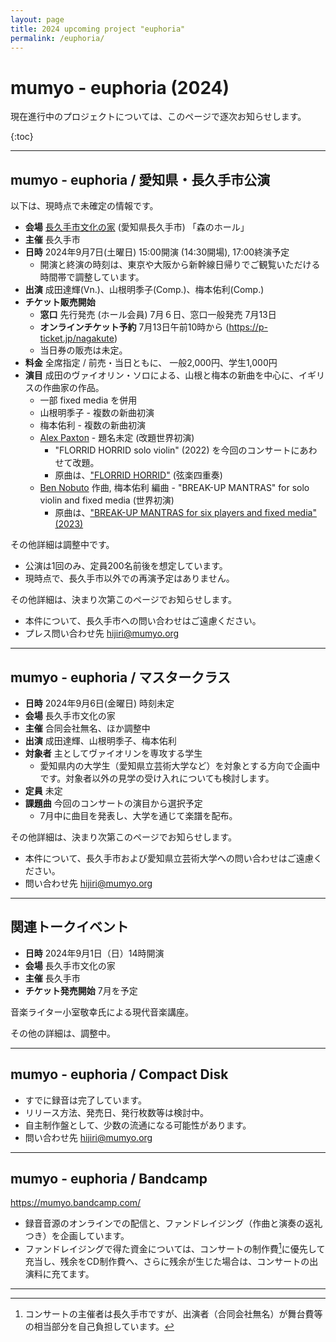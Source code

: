 ```yaml
---
layout: page
title: 2024 upcoming project "euphoria"
permalink: /euphoria/
---
```


#  mumyo - euphoria (2024)

現在進行中のプロジェクトについては、このページで逐次お知らせします。

{:toc}

---

##  mumyo - euphoria / 愛知県・長久手市公演

以下は、現時点で未確定の情報です。

- <B>会場</B>  [長久手市文化の家](https://bunkanoie.jp) (愛知県長久手市) 「森のホール」
- <B>主催</B>  長久手市
- <B>日時</B>  2024年9月7日(土曜日) 15:00開演 (14:30開場), 17:00終演予定
    - 開演と終演の時刻は、東京や大阪から新幹線日帰りでご観覧いただける時間帯で調整しています。
- <B>出演</B>  成田達輝(Vn.)、山根明季子(Comp.)、梅本佑利(Comp.)
- <B>チケット販売開始</B>
    -  <B>窓口</B>  先行発売 (ホール会員) 7月６日、窓口一般発売 7月13日
    -  <B>オンラインチケット予約</B> 7月13日午前10時から (https://p-ticket.jp/nagakute)
    -  当日券の販売は未定。
- <B>料金</B> 全席指定 / 前売・当日ともに、 一般2,000円、学生1,000円　
- <B>演目</B>  成田のヴァイオリン・ソロによる、山根と梅本の新曲を中心に、イギリスの作曲家の作品。
    -   一部 fixed media を併用
    -  山根明季子 -  複数の新曲初演
    -  梅本佑利 -  複数の新曲初演
    -  [Alex Paxton](https://alexpaxtonmusic.com/)  - 題名未定 (改題世界初演)
          -  "FLORRID HORRID solo violin" (2022) を今回のコンサートにあわせて改題。
          -  原曲は、["FLORRID HORRID"](https://soundcloud.com/alex-paxton-2/florrid-horrid-excerpts/s-5Kevkfp1rSM?si=1f1906a33e3d43ab95f3600655bb3bc6&utm_source=clipboard&utm_medium=text&utm_campaign=social_sharing) (弦楽四重奏)
    -  [Ben Nobuto](https://bennobuto.com/) 作曲, 梅本佑利 編曲 - "BREAK-UP MANTRAS" for solo violin and fixed media (世界初演)
          -  原曲は、["BREAK-UP MANTRAS for six players and fixed media" (2023)](https://bennobuto.com/break-up-mantras)  

その他詳細は調整中です。
  - 公演は1回のみ、定員200名前後を想定しています。
  - 現時点で、長久手市以外での再演予定はありません。

その他詳細は、決まり次第このページでお知らせします。

* 本件について、長久手市への問い合わせはご遠慮ください。
* プレス問い合わせ先 hijiri@mumyo.org 

---

##  mumyo - euphoria / マスタークラス
- <B>日時</B> 2024年9月6日(金曜日) 時刻未定
- <B>会場</B> 長久手市文化の家
- <B>主催</B> 合同会社無名、ほか調整中
- <B>出演</B> 成田達輝、山根明季子、梅本佑利
- <B>対象者</B> 主としてヴァイオリンを専攻する学生
  - 愛知県内の大学生（愛知県立芸術大学など）を対象とする方向で企画中です。対象者以外の見学の受け入れについても検討します。
- <B>定員</B>  未定
- <B>課題曲</B>  今回のコンサートの演目から選択予定
   - 7月中に曲目を発表し、大学を通じて楽譜を配布。

その他詳細は、決まり次第このページでお知らせします。
* 本件について、長久手市および愛知県立芸術大学への問い合わせはご遠慮ください。
* 問い合わせ先 hijiri@mumyo.org 

---

##  関連トークイベント
- <b>日時</b> 2024年9月1日（日）14時開演
- <b>会場</b> 長久手市文化の家
- <B>主催</B> 長久手市
- <b>チケット発売開始</b>  7月を予定

音楽ライター小室敬幸氏による現代音楽講座。

その他の詳細は、調整中。

---

##  mumyo - euphoria / Compact Disk

* すでに録音は完了しています。
* リリース方法、発売日、発行枚数等は検討中。
* 自主制作盤として、少数の流通になる可能性があります。
* 問い合わせ先 hijiri@mumyo.org 

---

##  mumyo - euphoria / Bandcamp

https://mumyo.bandcamp.com/

* 録音音源のオンラインでの配信と、ファンドレイジング（作曲と演奏の返礼つき）を企画しています。
* ファンドレイジングで得た資金については、コンサートの制作費[^seisakuhi]に優先して充当し、残余をCD制作費へ、さらに残余が生じた場合は、コンサートの出演料に充てます。

---

[^seisakuhi]: コンサートの主催者は長久手市ですが、出演者（合同会社無名）が舞台費等の相当部分を自己負担しています。
